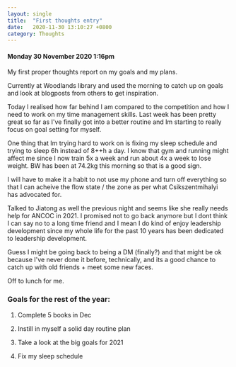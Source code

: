 ```yaml
---
layout: single
title:  "First thoughts entry"
date:   2020-11-30 13:10:27 +0800
category: Thoughts
---
```

#### Monday 30 November 2020 1:16pm

My first proper thoughts report on my goals and my plans.

Currently at Woodlands library and used the morning to catch up on goals and look at blogposts from others to get inspiration. 

Today I realised how far behind I am compared to the competition and how I need to work on my time management skills. Last week has been pretty great so far as I've finally got into a better routine and Im starting to really focus on goal setting for myself.

One thing that Im trying hard to work on is fixing my sleep schedule and trying to sleep 6h instead of 8++h a day. I know that gym and running might affect me since I now train 5x a week and run about 4x a week to lose weight. BW has been at 74.2kg this morning so that is a good sign.

I will have to make it a habit to not use my phone and turn off everything so that I can acheive the flow state / the zone as per what Csikszentmihalyi has advocated for.

Talked to Jiatong as well the previous night and seems like she really needs help for ANCOC in 2021. I promised not to go back anymore but I dont think I can say no to a long time friend and I mean I do kind of enjoy leadership development since my whole life for the past 10 years has been dedicated to leadership development.

Guess I might be going back to being a DM (finally?) and that might be ok because I've never done it before, technically, and its a good chance to catch up with old friends + meet some new faces.

Off to lunch for me.

### Goals for the rest of the year:
1) Complete 5 books in Dec

2) Instill in myself a solid day routine plan

3) Take a look at the big goals for 2021

4) Fix my sleep schedule